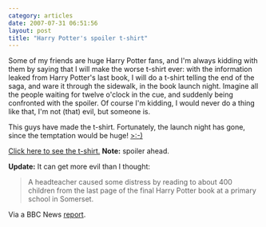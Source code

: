 ```yaml
---
category: articles
date: 2007-07-31 06:51:56
layout: post
title: "Harry Potter's spoiler t-shirt"
---
```


<p>Some of my friends are huge Harry Potter fans, and I'm always kidding with them by saying that I will make the worse t-shirt ever: with the information leaked from Harry Potter's last book, I will do a t-shirt telling the end of the saga, and ware it through the sidewalk, in the book launch night. Imagine all the people waiting for twelve o'clock in the cue, and suddenly being confronted with the spoiler. Of course I'm kidding, I would never do a thing like that, I'm not (that) evil, but someone is.</p><p>This guys have made the t-shirt. Fortunately, the launch night has gone, since the temptation would be huge! <a href="http://www.nytimes.com/2007/07/29/fashion/29emoticon.html?_r=2&oref=slogin&oref=slogin">>:-)</a></p><p><a href="http://gizmodo.com/gadgets/harry-rotter/non+magic-spoilsport-t+shirt-reveals-harry-potters-ending-283349.php">Click here to see the t-shirt.</a> <b>Note:</b> spoiler ahead.</p><p><b>Update:</b> It can get more evil than I thought:<blockquote><p>A headteacher caused some distress by reading to about 400 children from the last page of the final Harry Potter book at a primary school in Somerset.</p></blockquote><p>Via a BBC News <a href="http://news.bbc.co.uk/2/hi/uk_news/england/bristol/somerset/6925622.stm">report</a>.</p>
